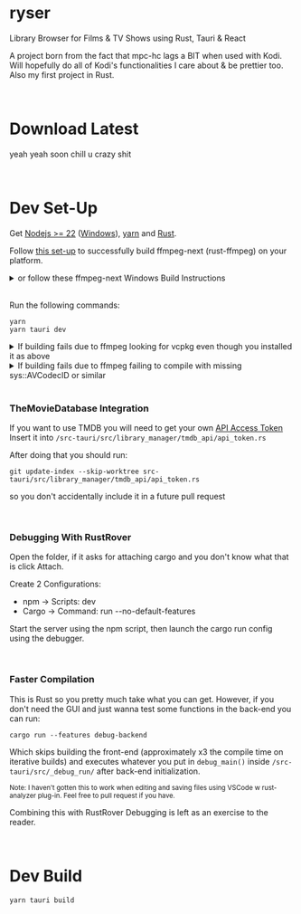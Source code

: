 # ryser

Library Browser for Films & TV Shows using Rust, Tauri & React

A project born from the fact that mpc-hc lags a BIT when used with Kodi. Will hopefully do all of Kodi's functionalities I care about & be prettier too. Also my first project in Rust.

<br>

# Download Latest

yeah yeah soon chill u crazy shit

<br>

# Dev Set-Up

Get [Nodejs >= 22](https://github.com/nvm-sh/nvm/) ([Windows](https://github.com/coreybutler/nvm-windows/)), [yarn](https://classic.yarnpkg.com/lang/en/docs/install/#windows-stable) and [Rust](https://www.rust-lang.org/tools/install).

Follow [this set-up](https://github.com/zmwangx/rust-ffmpeg/wiki/Notes-on-building) to successfully build ffmpeg-next (rust-ffmpeg) on your platform.
<details><summary>or follow these ffmpeg-next Windows Build Instructions</summary>

* [Install LLVM](https://releases.llvm.org/download.html) (LLVM-xx.x.x-win64.exe on linked GitHub release)
* [Download FFMPEG >=7.1.1](https://github.com/GyanD/codexffmpeg/releases) (choose full-build-shared! or similar, if unsure [check here](https://ffmpeg.org/download.html) or [just download this](https://github.com/GyanD/codexffmpeg/releases/download/7.1.1/ffmpeg-7.1.1-full_build-shared.7z)) \
    (click on one of the windows build links, then look for an archive that's tagged with 'shared', 'full' or 'w64' also don't hurt; use your head) \
    (the archive should contain at least a /bin/ an /include/ and a /lib/ folder)
* Add both LLVM's and FFMPEG's `bin` folders to your `PATH`
* Create `FFMPEG_DIR` environmental variable and set it to your extracted FFMPEG dir (where include and lib reside)
* Restart your shell or PC (verify installs & paths using `clang -v` and `ffmpeg -version`) 
</details>

</br>

Run the following commands:
```
yarn
yarn tauri dev
```
<details><summary>If building fails due to ffmpeg looking for vcpkg even though you installed it as above</summary>
```
git clone https://github.com/microsoft/vcpkg
cd vcpkg
vcpkg integrate install
```
(Restart shell or PC and try again)
</details>

<details><summary>If building fails due to ffmpeg failing to compile with missing sys::AVCodecID or similar</summary>
Try

```
yarn tauri build
```

If that works you can just run the dev build as seperate components by opening one shell with ```yarn run``` and one with ```cargo run``` (see also the RustRover Debug set-up below)
</details>

<br>

### TheMovieDatabase Integration

If you want to use TMDB you will need to get your own [API Access Token](https://www.themoviedb.org/settings/api) \
Insert it into ```/src-tauri/src/library_manager/tmdb_api/api_token.rs```

After doing that you should run:
```
git update-index --skip-worktree src-tauri/src/library_manager/tmdb_api/api_token.rs
```
so you don't accidentally include it in a future pull request

<br>

### Debugging With RustRover
Open the folder, if it asks for attaching cargo and you don't know what that is click Attach.

Create 2 Configurations:
- npm -> Scripts: dev
- Cargo -> Command: run --no-default-features

Start the server using the npm script, then launch the cargo run config using the debugger.

<br>

### Faster Compilation

This is Rust so you pretty much take what you can get. However, if you don't need the GUI and just wanna test some functions in the back-end you can run:

```cargo run --features debug-backend```

Which skips building the front-end (approximately x3 the compile time on iterative builds) and executes whatever you put in ```debug_main()``` inside ```/src-tauri/src/_debug_run/``` after back-end initialization.

<small>Note: I haven't gotten this to work when editing and saving files using VSCode w rust-analyzer plug-in. Feel free to pull request if you have.</small>

Combining this with RustRover Debugging is left as an exercise to the reader.

<br>

# Dev Build

```
yarn tauri build
```
